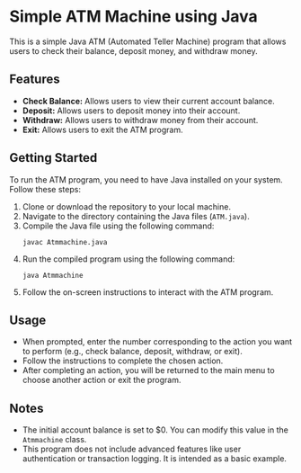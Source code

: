 # Simple ATM Machine using Java

This is a simple Java ATM (Automated Teller Machine) program that allows users to check their balance, deposit money, and withdraw money.

## Features

- **Check Balance:** Allows users to view their current account balance.
- **Deposit:** Allows users to deposit money into their account.
- **Withdraw:** Allows users to withdraw money from their account.
- **Exit:** Allows users to exit the ATM program.

## Getting Started

To run the ATM program, you need to have Java installed on your system. Follow these steps:

1. Clone or download the repository to your local machine.
2. Navigate to the directory containing the Java files (`ATM.java`).
3. Compile the Java file using the following command:
    ```
    javac Atmmachine.java
    ```
4. Run the compiled program using the following command:
    ```
    java Atmmachine
    ```
5. Follow the on-screen instructions to interact with the ATM program.

## Usage

- When prompted, enter the number corresponding to the action you want to perform (e.g., check balance, deposit, withdraw, or exit).
- Follow the instructions to complete the chosen action.
- After completing an action, you will be returned to the main menu to choose another action or exit the program.

## Notes

- The initial account balance is set to $0. You can modify this value in the `Atmmachine` class.
- This program does not include advanced features like user authentication or transaction logging. It is intended as a basic example.
